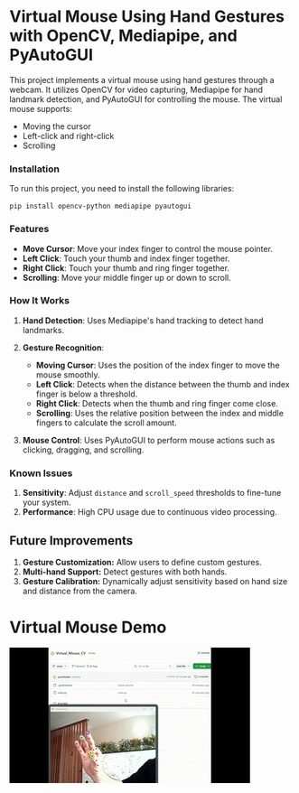 # Virtual Mouse Using Hand Gestures with OpenCV, Mediapipe, and PyAutoGUI

This project implements a virtual mouse using hand gestures through a webcam. It utilizes OpenCV for video capturing, Mediapipe for hand landmark detection, and PyAutoGUI for controlling the mouse. The virtual mouse supports:

- Moving the cursor
- Left-click and right-click
- Scrolling
### Installation
To run this project, you need to install the following libraries:
```
pip install opencv-python mediapipe pyautogui
```

### Features
- **Move Cursor**: Move your index finger to control the mouse pointer.
- **Left Click**: Touch your thumb and index finger together.
- **Right Click**: Touch your thumb and ring finger together.
- **Scrolling**: Move your middle finger up or down to scroll.

### How It Works  

1. **Hand Detection**: Uses Mediapipe's hand tracking to detect hand landmarks.
2. **Gesture Recognition**:
     - **Moving Cursor**: Uses the position of the index finger to move the mouse smoothly.
     - **Left Click**: Detects when the distance between the thumb and index finger is below a threshold.
     - **Right Click**: Detects when the thumb and ring finger come close.
     - **Scrolling**: Uses the relative position between the index and middle fingers to calculate the scroll amount.
       
3. **Mouse Control**: Uses PyAutoGUI to perform mouse actions such as clicking, dragging, and scrolling.

### Known Issues
1. **Sensitivity**: Adjust `distance` and `scroll_speed` thresholds to fine-tune your system.
2. **Performance**: High CPU usage due to continuous video processing.

## Future Improvements
1. **Gesture Customization:** Allow users to define custom gestures.
2. **Multi-hand Support:** Detect gestures with both hands.
3. **Gesture Calibration:** Dynamically adjust sensitivity based on hand size and distance from the camera.

# Virtual Mouse Demo

![Virtual Mouse in Action](./Demo_Gif/Demo_Gif.gif)
